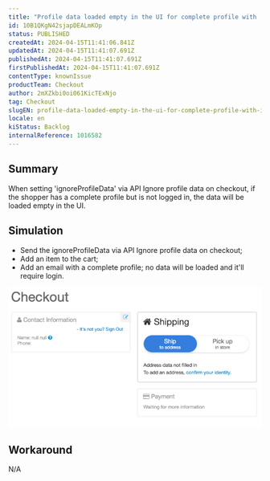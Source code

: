 ```yaml
---
title: "Profile data loaded empty in the UI for complete profile with 'ignoreProfileData'"
id: 10B1QKgN42sjapDEALmKOp
status: PUBLISHED
createdAt: 2024-04-15T11:41:06.841Z
updatedAt: 2024-04-15T11:41:07.691Z
publishedAt: 2024-04-15T11:41:07.691Z
firstPublishedAt: 2024-04-15T11:41:07.691Z
contentType: knownIssue
productTeam: Checkout
author: 2mXZkbi0oi061KicTExNjo
tag: Checkout
slugEN: profile-data-loaded-empty-in-the-ui-for-complete-profile-with-ignoreprofiledata
locale: en
kiStatus: Backlog
internalReference: 1016582
---
```


## Summary


When setting 'ignoreProfileData' via API Ignore profile data on checkout, if the shopper has a complete profile but is not logged in, the data will be loaded empty in the UI.


##

## Simulation



- Send the ignoreProfileData via API Ignore profile data on checkout;
- Add an item to the cart;
- Add an email with a complete profile; no data will be loaded and it'll require login.

 ![](https://raw.githubusercontent.com/vtexdocs/known-issues/refs/heads/main/docs/en/known-issues/Checkout/profile-data-loaded-empty-in-the-ui-for-complete-profile-with-ignoreprofiledata_1.png)


##

## Workaround


N/A




